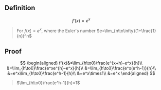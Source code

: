 ## Definition

$$
f'(x)=e^x
$$

> For $f(x)=e^x$, where the Euler's number $e=\lim_{n\to\infty}(1+\frac{1}{n})^n$

## Proof

$$
\begin{aligned}
f'(x)&=\lim_{h\to0}\frac{e^{x+h}-e^x}{h}\\
&=\lim_{h\to0}\frac{e^xe^{h}-e^x}{h}\\
&=\lim_{h\to0}\frac{e^x(e^h-1)}{h}\\
&=e^x\lim_{h\to0}\frac{e^h-1}{h}\\
&=e^x\times1\\
&=e^x
\end{aligned}
$$

> $\lim_{h\to0}\frac{e^h-1}{h}=1$
